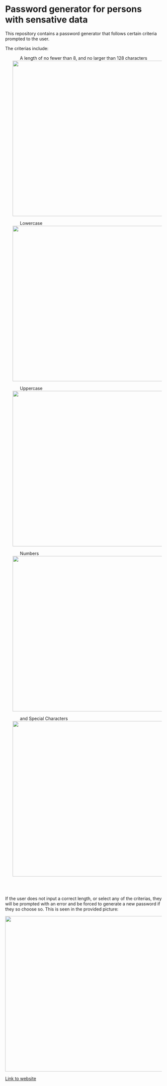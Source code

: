 <h1>Password generator for persons with sensative data</h1>

<p>This repository contains a password generator that follows certain criteria prompted to the user.</p> 

<p>The criterias include:<p>
<ul>
<ul>A length of no fewer than 8, and no larger than 128 characters</ul>

<img src = "https://user-images.githubusercontent.com/70537665/99853784-766dc380-2b38-11eb-944e-b6b651e1d33a.png" width = "1000px" height = "500px">

<ul>Lowercase</ul>

<img src = "https://user-images.githubusercontent.com/70537665/99853600-255dcf80-2b38-11eb-988d-efbe7e312a5d.png" width = "1000px" height = "500px">

<ul>Uppercase</ul>

<img src = "https://user-images.githubusercontent.com/70537665/99853637-38709f80-2b38-11eb-835f-fc607ad823e5.png" width = "1000px" height = "500px">

<ul>Numbers</ul>

<img src = "https://user-images.githubusercontent.com/70537665/99853657-3f97ad80-2b38-11eb-8d41-77e384f9e959.png" width = "1000px" height = "500px">

<ul>and Special Characters</ul>

<img src = "https://user-images.githubusercontent.com/70537665/99853685-4de5c980-2b38-11eb-957d-237066255eb1.png" width = "1000px" height = "500px">

</ul>

</br>
</br>

<p>If the user does not input a correct length, or select any of the criterias, they will be prompted with an error and be forced to generate a new password if they so choose so. This is seen in the provided picture:<p>

<img src = "https://user-images.githubusercontent.com/70537665/99853729-62c25d00-2b38-11eb-9381-e37bcc9c08be.png" width = "1000px" height = "500px">

<a href = "https://al0harussia.github.io/Password-Generator-Multi-Criteria/">Link to website</a>
